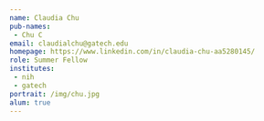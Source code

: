 ```yaml
---
name: Claudia Chu
pub-names:
 - Chu C
email: claudialchu@gatech.edu
homepage: https://www.linkedin.com/in/claudia-chu-aa5280145/
role: Summer Fellow
institutes:
 - nih
 - gatech
portrait: /img/chu.jpg
alum: true
---
```

